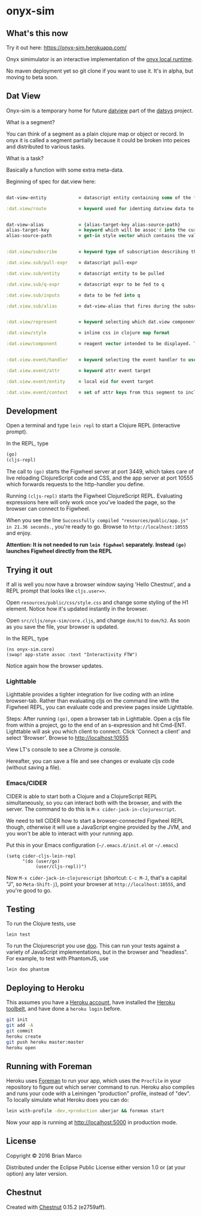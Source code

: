 # onyx-sim

## What's this now

Try it out here: https://onyx-sim.herokuapp.com/

Onyx simimulator is an interactive implementation of the [onyx local runtime](https://github.com/onyx-platform/onyx-local-rt).

No maven deployment yet so git clone if you want to use it. It's in alpha, but moving to beta soon.

## Dat View

Onyx-sim is a temporary home for future [datview](https://github.com/metasoarous/datview) part of the [datsys](https://github.com/metasoarous/datsys) project.

What is a segment?

You can think of a segment as a plain clojure map or object or record. In onyx it is called a segment partially because it could be broken into peices and distributed to various tasks.


What is a task?

Basically a function with some extra meta-data.


Beginning of spec for dat.view here:

```clojure

dat-view-entity            = datascript entity containing some of the following keys:

:dat.view/route            = keyword used for identing datview data to be assoc'd into the segment


dat-view-alias             = {alias-target-key alias-source-path}
alias-target-key           = keyword which will be assoc'd into the current segment
alias-source-path          = get-in style vector which contains the value you wish to assoc


:dat.view/subscribe        = keyword type of subscription describing this

:dat.view.sub/pull-expr    = datascript pull-expr

:dat.view.sub/entity       = datascript entity to be pulled

:dat.view.sub/q-expr       = datascript expr to be fed to q

:dat.view.sub/inputs       = data to be fed into q

:dat.view.sub/alias        = dat-view-alias that fires during the subscription layer


:dat.view/represent        = keyword selecting which dat.view component function should be applied to this segment

:dat.view/style            = inline css in clojure map format

:dat.view/component        = reagent vector intended to be displayed. This is not pure data, but an actual reagent component.


:dat.view.event/handler    = keyword selecting the event handler to use for this segment

:dat.view.event/attr       = keyword attr event target

:dat.view.event/entity     = local eid for event target

:dat.view.event/context    = set of attr keys from this segment to include in the event for dispatch. #{:dat.view.event/handler :dat.view.event/attr :dat.view.event/attr} included by default


```


## Development

Open a terminal and type `lein repl` to start a Clojure REPL
(interactive prompt).

In the REPL, type

```clojure
(go)
(cljs-repl)
```

The call to `(go)` starts the Figwheel server at port 3449, which takes care of
live reloading ClojureScript code and CSS, and the app server at port 10555
which forwards requests to the http-handler you define.

Running `(cljs-repl)` starts the Figwheel ClojureScript REPL. Evaluating
expressions here will only work once you've loaded the page, so the browser can
connect to Figwheel.

When you see the line `Successfully compiled "resources/public/app.js" in 21.36
seconds.`, you're ready to go. Browse to `http://localhost:10555` and enjoy.

**Attention: It is not needed to run `lein figwheel` separately. Instead `(go)`
launches Figwheel directly from the REPL**

## Trying it out

If all is well you now have a browser window saying 'Hello Chestnut',
and a REPL prompt that looks like `cljs.user=>`.

Open `resources/public/css/style.css` and change some styling of the
H1 element. Notice how it's updated instantly in the browser.

Open `src/cljs/onyx-sim/core.cljs`, and change `dom/h1` to
`dom/h2`. As soon as you save the file, your browser is updated.

In the REPL, type

```
(ns onyx-sim.core)
(swap! app-state assoc :text "Interactivity FTW")
```

Notice again how the browser updates.

### Lighttable

Lighttable provides a tighter integration for live coding with an inline
browser-tab. Rather than evaluating cljs on the command line with the Figwheel
REPL, you can evaluate code and preview pages inside Lighttable.

Steps: After running `(go)`, open a browser tab in Lighttable. Open a cljs file
from within a project, go to the end of an s-expression and hit Cmd-ENT.
Lighttable will ask you which client to connect. Click 'Connect a client' and
select 'Browser'. Browse to [http://localhost:10555](http://localhost:10555)

View LT's console to see a Chrome js console.

Hereafter, you can save a file and see changes or evaluate cljs code (without
saving a file).

### Emacs/CIDER

CIDER is able to start both a Clojure and a ClojureScript REPL simultaneously,
so you can interact both with the browser, and with the server. The command to
do this is `M-x cider-jack-in-clojurescript`.

We need to tell CIDER how to start a browser-connected Figwheel REPL though,
otherwise it will use a JavaScript engine provided by the JVM, and you won't be
able to interact with your running app.

Put this in your Emacs configuration (`~/.emacs.d/init.el` or `~/.emacs`)

``` emacs-lisp
(setq cider-cljs-lein-repl
      "(do (user/go)
           (user/cljs-repl))")
```

Now `M-x cider-jack-in-clojurescript` (shortcut: `C-c M-J`, that's a capital
"J", so `Meta-Shift-j`), point your browser at `http://localhost:10555`, and
you're good to go.

## Testing

To run the Clojure tests, use

``` shell
lein test
```

To run the Clojurescript you use [doo](https://github.com/bensu/doo). This can
run your tests against a variety of JavaScript implementations, but in the
browser and "headless". For example, to test with PhantomJS, use

``` shell
lein doo phantom
```

## Deploying to Heroku

This assumes you have a
[Heroku account](https://signup.heroku.com/dc), have installed the
[Heroku toolbelt](https://toolbelt.heroku.com/), and have done a
`heroku login` before.

``` sh
git init
git add -A
git commit
heroku create
git push heroku master:master
heroku open
```

## Running with Foreman

Heroku uses [Foreman](http://ddollar.github.io/foreman/) to run your
app, which uses the `Procfile` in your repository to figure out which
server command to run. Heroku also compiles and runs your code with a
Leiningen "production" profile, instead of "dev". To locally simulate
what Heroku does you can do:

``` sh
lein with-profile -dev,+production uberjar && foreman start
```

Now your app is running at
[http://localhost:5000](http://localhost:5000) in production mode.

## License

Copyright © 2016 Brian Marco

Distributed under the Eclipse Public License either version 1.0 or (at
your option) any later version.

## Chestnut

Created with [Chestnut](http://plexus.github.io/chestnut/) 0.15.2 (e2759aff).

